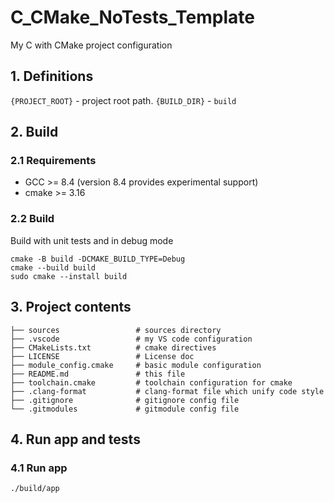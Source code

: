 # C_CMake_NoTests_Template

My C with CMake project configuration

## 1. Definitions

`{PROJECT_ROOT}` - project root path.
`{BUILD_DIR}` - `build`


## 2. Build

### 2.1 Requirements

- GCC >= 8.4 (version 8.4 provides experimental support)
- cmake >= 3.16

### 2.2 Build

Build with unit tests and in debug mode
```
cmake -B build -DCMAKE_BUILD_TYPE=Debug
cmake --build build
sudo cmake --install build
```

## 3. Project contents
``` 
├── sources                 # sources directory
├── .vscode                 # my VS code configuration
├── CMakeLists.txt          # cmake directives
├── LICENSE                 # License doc
├── module_config.cmake     # basic module configuration
├── README.md               # this file
├── toolchain.cmake         # toolchain configuration for cmake
├── .clang-format           # clang-format file which unify code style
├── .gitignore              # gitignore config file
└── .gitmodules             # gitmodule config file
```

## 4. Run app and tests

### 4.1 Run app 
```
./build/app
```


